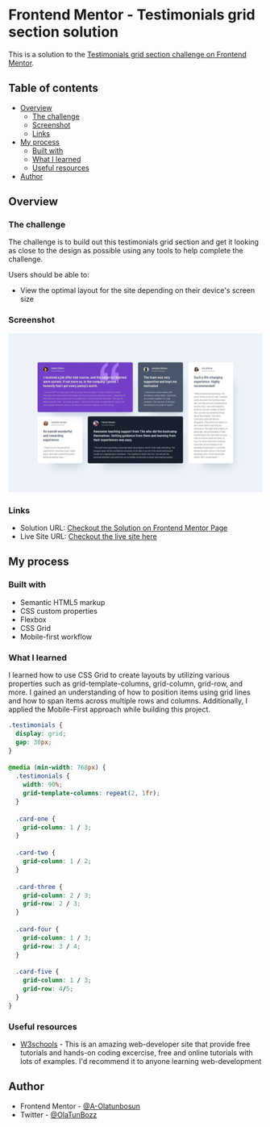 # Frontend Mentor - Testimonials grid section solution

This is a solution to the [Testimonials grid section challenge on Frontend Mentor](https://www.frontendmentor.io/challenges/testimonials-grid-section-Nnw6J7Un7).

## Table of contents

- [Overview](#overview)
  - [The challenge](#the-challenge)
  - [Screenshot](#screenshot)
  - [Links](#links)
- [My process](#my-process)
  - [Built with](#built-with)
  - [What I learned](#what-i-learned)
  - [Useful resources](#useful-resources)
- [Author](#author)

## Overview

### The challenge

The challenge is to build out this testimonials grid section and get it looking as close to the design as possible using any tools to help complete the challenge.

Users should be able to:

- View the optimal layout for the site depending on their device's screen size

### Screenshot

![](./design/desktop-design.jpg)

### Links

- Solution URL: [Checkout the Solution on Frontend Mentor Page](https://www.frontendmentor.io/solutions/build-a-testimonial-section-using-css-grid-3Rz4LN5ZMJ)
- Live Site URL: [Checkout the live site here](https://testimonialgrid-solution.netlify.app/)

## My process

### Built with

- Semantic HTML5 markup
- CSS custom properties
- Flexbox
- CSS Grid
- Mobile-first workflow

### What I learned

I learned how to use CSS Grid to create layouts by utilizing various properties such as grid-template-columns, grid-column, grid-row, and more. I gained an understanding of how to position items using grid lines and how to span items across multiple rows and columns. Additionally, I applied the Mobile-First approach while building this project.

```css
.testimonials {
  display: grid;
  gap: 30px;
}

@media (min-width: 768px) {
  .testimonials {
    width: 90%;
    grid-template-columns: repeat(2, 1fr);
  }

  .card-one {
    grid-column: 1 / 3;
  }

  .card-two {
    grid-column: 1 / 2;
  }

  .card-three {
    grid-column: 2 / 3;
    grid-row: 2 / 3;
  }

  .card-four {
    grid-column: 1 / 3;
    grid-row: 3 / 4;
  }

  .card-five {
    grid-column: 1 / 3;
    grid-row: 4/5;
  }
}
```

### Useful resources

- [W3schools](https://www.w3schools.com/) - This is an amazing web-developer site that provide free tutorials and hands-on coding excercise, free and online tutorials with lots of examples. I'd recommend it to anyone learning web-development

## Author

- Frontend Mentor - [@A-Olatunbosun](https://www.frontendmentor.io/profile/A-Olatunbosun)
- Twitter - [@OlaTunBozz](https://x.com/OlaTunBozz)
